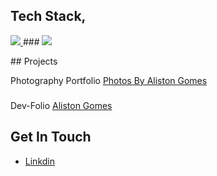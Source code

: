 ## Tech Stack,
<p align="start">
  <a href="https://skillicons.dev">
    <img src="https://skillicons.dev/icons?i=html,css" />
  </a>
  ###
  <a href="https://skillicons.dev">
    <img src="https://skillicons.dev/icons?i=js,py,cpp" />
  </a>
</p>
## Projects

Photography Portfolio
[Photos By Aliston Gomes](https://photos-by-aliston-gomes.vercel.app)
###
Dev-Folio
[Aliston Gomes](https://aliston-gomes-dev.vercel.app)
###
## Get In Touch
- [Linkdin](https://www.linkedin.com/in/aliston-inas-gomes-637787230utm_source=share&utm_campaign=share_via&utm_content=profile&utm_medium=ios_app)

